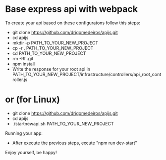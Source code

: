 # Base express api with webpack

To create your api based on these configuratons follow this steps:

* git clone https://github.com/drigomedeiros/apijs.git
* cd apijs
* mkdir -p PATH_TO_YOUR_NEW_PROJECT
* cp -r . PATH_TO_YOUR_NEW_PROJECT
* cd PATH_TO_YOUR_NEW_PROJECT
* rm -Rf .git
* npm install
* Write the response for your root api in PATH_TO_YOUR_NEW_PROJECT/infrastructure/controllers/api_root_controller.js

# or (for Linux)

* git clone https://github.com/drigomedeiros/apijs.git
* cd apijs
* ./startnewapi.sh PATH_TO_YOUR_NEW_PROJECT

Running your app:
* After execute the previous steps, excute "npm run dev-start"

Enjoy yourself, be happy!
